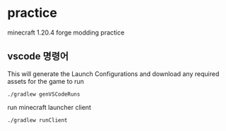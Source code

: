 # practice

minecraft 1.20.4 forge modding practice

## vscode 명령어 ##
This will generate the Launch Configurations and download any required assets for the game to run

```
./gradlew genVSCodeRuns
```

run minecraft launcher client

```
./gradlew runClient
```
